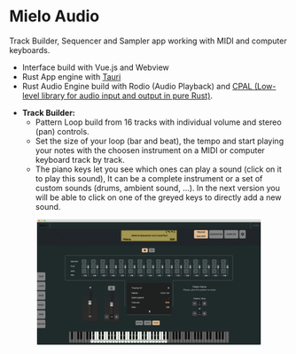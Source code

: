 <h1>Mielo Audio</h1>

Track Builder, Sequencer and Sampler app working with MIDI and computer keyboards.
<ul>
	<li>
		Interface build with Vue.js and Webview
	</li>
	<li>
		Rust App engine with <a href = 'https://tauri.studio/en/'>Tauri</a> 
	</li>
	<li>
		Rust Audio Engine build with <a gref = 'https://docs.rs/rodio/0.13.0/rodio/'>Rodio (Audio Playback)</a> and <a href = ''>CPAL (Low-level library for audio input and output in pure Rust)</a>.
	</li>
</ul>

<ul>
	<li>
		<b>Track Builder:</b>
		<ul>
			<li>
				Pattern Loop build from 16 tracks with individual volume and stereo (pan) controls.
			</li>
			<li>
				Set the size of your loop (bar and beat), the tempo and start playing your notes with the choosen instrument on a MIDI or computer keyboard track by track.
			</li>
			<li>
				The piano keys let you see which ones can play a sound (click on it to play this sound), It can be a complete instrument or a set of custom sounds (drums, ambient sound, ...). In the next version you will be able to click on one of the greyed keys to directly add a new sound.
			</li>
		</ul>
	</li>
</ul>



<p align="center">
	<img src="./images/mielo-1.png" width="80%" title="capture">
</p>
